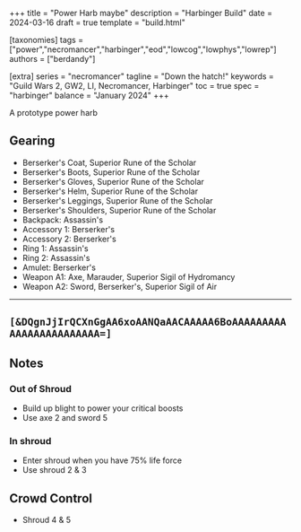 +++
title = "Power Harb maybe"
description = "Harbinger Build"
date = 2024-03-16
draft = true
template = "build.html"

[taxonomies]
tags = ["power","necromancer","harbinger","eod","lowcog","lowphys","lowrep"]
authors = ["berdandy"]

[extra]
series = "necromancer"
tagline = "Down the hatch!"
keywords = "Guild Wars 2, GW2, LI, Necromancer, Harbinger"
toc = true
spec = "harbinger"
balance = "January 2024"
+++

A prototype power harb

## Gearing

- Berserker's Coat, Superior Rune of the Scholar
- Berserker's Boots, Superior Rune of the Scholar
- Berserker's Gloves, Superior Rune of the Scholar
- Berserker's Helm, Superior Rune of the Scholar
- Berserker's Leggings, Superior Rune of the Scholar
- Berserker's Shoulders, Superior Rune of the Scholar
- Backpack: Assassin's
- Accessory 1: Berserker's
- Accessory 2: Berserker's
- Ring 1: Assassin's
- Ring 2: Assassin's
- Amulet: Berserker's
- Weapon A1: Axe, Marauder, Superior Sigil of Hydromancy
- Weapon A2: Sword, Berserker's, Superior Sigil of Air

---
`[&DQgnJjIrQCXnGgAA6xoAANQaAACAAAAA6BoAAAAAAAAAAAAAAAAAAAAAAAA=]`
---

<div data-armory-embed='skills' data-armory-ids='62667,62514,62530,10544,62655'></div><div data-armory-embed='specializations' data-armory-ids='39,50,64' data-armory-39-traits='2013,816,1696'  data-armory-50-traits='888,861,893'  data-armory-64-traits='2188,2192,2194' ></div>

## Notes

### Out of Shroud

- Build up blight to power your critical boosts
- Use axe 2 and sword 5

### In shroud

- Enter shroud when you have 75% life force
- Use shroud 2 & 3

## Crowd Control

- Shroud 4 & 5
